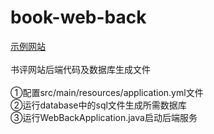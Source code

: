# book-web-back
<a href="https://www.sunnyfish.cloud/" target="_blank" rel="noreferrer">示例网站</a></br></br>
书评网站后端代码及数据库生成文件</br></br>
①配置src/main/resources/application.yml文件</br>
②运行database中的sql文件生成所需数据库</br>
③运行WebBackApplication.java启动后端服务
